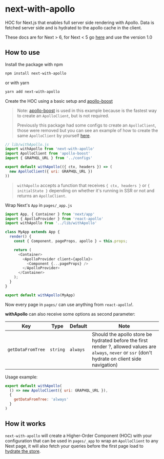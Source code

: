 # next-with-apollo

HOC for Next.js that enables full server side rendering with Apollo. Data is fetched server side and is hydrated to the apollo cache in the client.

These docs are for Next > 6, for Next < 5  go [here](./README_v1.md) and use the version 1.0

## How to use

Install the package with npm

```sh
npm install next-with-apollo
```

or with yarn

```sh
yarn add next-with-apollo
```

Create the HOC using a basic setup and [apollo-boost](https://github.com/apollographql/apollo-client/tree/master/packages/apollo-boost)

> Note: [apollo-boost](https://github.com/apollographql/apollo-client/tree/master/packages/apollo-boost) is used in this example because is the fastest way to create an `ApolloClient`, but is not required.
>
> Previously this package had some configs to create an `ApolloClient`, those were removed but you can see an example of how to create the same `ApolloClient` by yourself [here](https://github.com/lfades/next-with-apollo/issues/13#issuecomment-390289449).
```js
// lib/withApollo.js
import withApollo from 'next-with-apollo'
import ApolloClient from 'apollo-boost'
import { GRAPHQL_URL } from '../configs'

export default withApollo(({ ctx, headers }) => (
  new ApolloClient({ uri: GRAPHQL_URL })
))
```

> `withApollo` accepts a function that receives `{ ctx, headers }` or `{ initialState }` depending on whether it's running in SSR or not and returns an `ApolloClient`.

Wrap Next's `App` in `pages/_app.js`

```js
import App, { Container } from 'next/app'
import { ApolloProvider } from 'react-apollo'
import withApollo from '../lib/withApollo'

class MyApp extends App {
  render() {
    const { Component, pageProps, apollo } = this.props;

    return (
      <Container>
        <ApolloProvider client={apollo}>
          <Component {...pageProps} />
        </ApolloProvider>
      </Container>
    );
  }
}

export default withApollo(MyApp)
```

Now every page in `pages/` can use anything from `react-apollo`!.

**withApollo** can also receive some options as second parameter:

| Key | Type | Default | Note |
| --- | ---- | ------- | ---- |
| `getDataFromTree` |  `string` | `always` | Should the apollo store be hydrated before the first render ?, allowed values are `always`, `never` or `ssr` (don't hydrate on client side navigation)

Usage example:

```js
export default withApollo(
  () => new ApolloClient({ uri: GRAPHQL_URL }),
  {
    getDataFromTree: 'always'
  }
)
```

## How it works

`next-with-apollo` will create a Higher-Order Component (HOC) with your configuration that can be used in `pages/_app` to wrap an `ApolloClient` to any Next page, it will also fetch your queries before the first page load to [hydrate the store](https://dev-blog.apollodata.com/how-server-side-rendering-works-with-react-apollo-20f31b0c7348).
